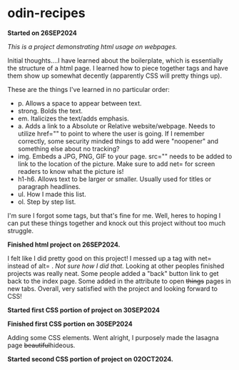 # odin-recipes
<!--apparently the github README.md file allows certain whitelisted html tags. This is a test-->
<p><strong>Started on 26SEP2024</strong></p>
<p><em>This is a project demonstrating html usage on webpages.</em></p>
<p>Initial thoughts....I have learned about the boilerplate, which is essentially the structure of a html page. I learned how to piece together tags and have them show up somewhat decently (apparently CSS will pretty things up).</p> 
<p>These are the things I've learned in no particular order:</p>
<ul>
    <li>p. Allows a space to appear between text.</li>
    <li>strong. Bolds the text.</li>
    <li>em. Italicizes the text/adds emphasis.</li>
    <li>a. Adds a link to a Absolute or Relative website/webpage. Needs to utilize href="" to point to where the user is going. If I remember correctly, some security minded things to add were "noopener" and something else about no tracking? <!-- I will have to figure out those two attributes again --></li>
    <li>img. Embeds a JPG, PNG, GIF to your page. src="" needs to be added to link to the location of the picture. Make sure to add net= for screen readers to know what the picture is!</li>
    <li>h1-h6. Allows text to be larger or smaller. Usually used for titles or paragraph headlines.</li>
    <li>ul. How I made this list.</li>
    <li>ol. Step by step list.</li>
</ul>
<p>I'm sure I forgot some tags, but that's fine for me. Well, heres to hoping I can put these things together and knock out this project without too much struggle.</p>
<p><strong>Finished html project on 26SEP2024.</strong></p>
<p>I felt like I did pretty good on this project! I messed up a tag with net= instead of alt= . <em>Not sure how I did that.</em> Looking at other peoples finished projects was really neat. Some people added a "back" button link to get back to the index page. Some added in the attribute to open <del>things</del> pages in new tabs. Overall, very satisfied with the project and looking forward to CSS!
<p><strong>Started first CSS portion of project on 30SEP2024</strong></p>
<p><strong>Finished first CSS portion on 30SEP2024</strong></p>
<p>Adding some CSS elements. Went alright, I purposely made the lasagna page <del>beautiful</del>hideous.</p>
<p><strong>Started second CSS portion of project on 02OCT2024.</strong></p>